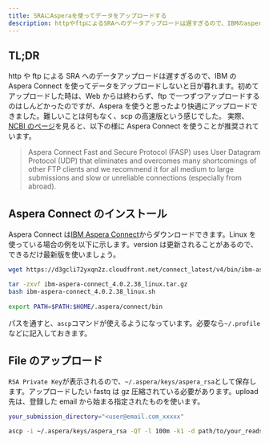 ```yaml
---
title: SRAにAsperaを使ってデータをアップロードする
description: httpやftpによるSRAへのデータアップロードは遅すぎるので、IBMのaspera connectを使ってデータをアップロードするやり方を使おう。
---
```


## TL;DR

http や ftp による SRA へのデータアップロードは遅すぎるので、IBM の Aspera Connect を使ってデータをアップロードしないと日が暮れます。初めてアップロードした時は、Web からは終わらず、ftp で一つずつアップロードするのはしんどかったのですが、Aspera を使うと思ったより快適にアップロードできました。難しいことは何もなく、scp の高速版という感じでした。
実際、[NCBI のページ](https://www.ncbi.nlm.nih.gov/sra/docs/submitfiles/)を見ると、以下の様に Aspera Connect を使うことが推奨されています。

> Aspera Connect Fast and Secure Protocol (FASP) uses User Datagram Protocol (UDP) that eliminates and overcomes many shortcomings of other FTP clients and we recommend it for all medium to large submissions and slow or unreliable connections (especially from abroad).

## Aspera Connect のインストール

Aspera Connect は[IBM Aspera Connect](https://www.ibm.com/aspera/connect/)からダウンロードできます。Linux を使っている場合の例を以下に示します。version は更新されることがあるので、できるだけ最新版を使いましょう。

```bash
wget https://d3gcli72yxqn2z.cloudfront.net/connect_latest/v4/bin/ibm-aspera-connect_4.0.2.38_linux.tar.gz

tar -zxvf ibm-aspera-connect_4.0.2.38_linux.tar.gz
bash ibm-aspera-connect_4.0.2.38_linux.sh
​
export PATH=$PATH:$HOME/.aspera/connect/bin
```

パスを通すと、`ascp`コマンドが使えるようになっています。必要なら`~/.profile`などに記入しておきます。

## File のアップロード

`RSA Private Key`が表示されるので、`~/.aspera/keys/aspera_rsa`として保存します。アップロードしたい fastq は gz 圧縮されている必要があります。upload 先は、登録した email から始まる指定されたものを使います。

```bash
your_submission_directory="<user@email.com_xxxxx"

ascp -i ~/.aspera/keys/aspera_rsa -QT -l 100m -k1 -d path/to/your_reads.fastq.gz subasp@upload.ncbi.nlm.nih.gov:uploads/${your_submission_directory}
```
